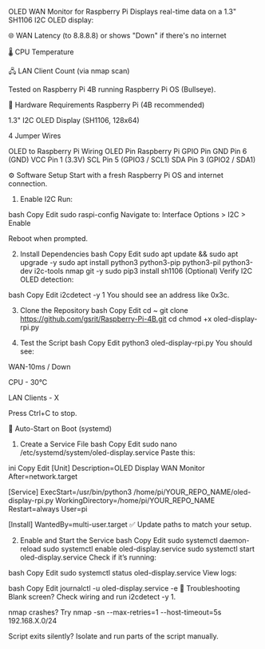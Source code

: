 OLED WAN Monitor for Raspberry Pi
Displays real-time data on a 1.3" SH1106 I2C OLED display:

🌐 WAN Latency (to 8.8.8.8) or shows "Down" if there's no internet

🌡️ CPU Temperature

🖧 LAN Client Count (via nmap scan)

Tested on Raspberry Pi 4B running Raspberry Pi OS (Bullseye).

🧰 Hardware Requirements
Raspberry Pi (4B recommended)

1.3" I2C OLED Display (SH1106, 128x64)

4 Jumper Wires

OLED to Raspberry Pi Wiring
OLED Pin	Raspberry Pi GPIO Pin
GND	Pin 6 (GND)
VCC	Pin 1 (3.3V)
SCL	Pin 5 (GPIO3 / SCL1)
SDA	Pin 3 (GPIO2 / SDA1)

⚙️ Software Setup
Start with a fresh Raspberry Pi OS and internet connection.

1. Enable I2C
Run:

bash
Copy
Edit
sudo raspi-config
Navigate to: Interface Options > I2C > Enable

Reboot when prompted.

2. Install Dependencies
bash
Copy
Edit
sudo apt update && sudo apt upgrade -y
sudo apt install python3 python3-pip python3-pil python3-dev i2c-tools nmap git -y
sudo pip3 install sh1106
(Optional) Verify I2C OLED detection:

bash
Copy
Edit
i2cdetect -y 1
You should see an address like 0x3c.

3. Clone the Repository
bash
Copy
Edit
cd ~
git clone https://github.com/gsrit/Raspberry-Pi-4B.git
cd 
chmod +x oled-display-rpi.py

4. Test the Script
bash
Copy
Edit
python3 oled-display-rpi.py
You should see:

WAN-10ms / Down

CPU - 30°C

LAN Clients - X

Press Ctrl+C to stop.

🚀 Auto-Start on Boot (systemd)
1. Create a Service File
bash
Copy
Edit
sudo nano /etc/systemd/system/oled-display.service
Paste this:

ini
Copy
Edit
[Unit]
Description=OLED Display WAN Monitor
After=network.target

[Service]
ExecStart=/usr/bin/python3 /home/pi/YOUR_REPO_NAME/oled-display-rpi.py
WorkingDirectory=/home/pi/YOUR_REPO_NAME
Restart=always
User=pi

[Install]
WantedBy=multi-user.target
✅ Update paths to match your setup.

2. Enable and Start the Service
bash
Copy
Edit
sudo systemctl daemon-reload
sudo systemctl enable oled-display.service
sudo systemctl start oled-display.service
Check if it’s running:

bash
Copy
Edit
sudo systemctl status oled-display.service
View logs:

bash
Copy
Edit
journalctl -u oled-display.service -e
🧪 Troubleshooting
Blank screen? Check wiring and run i2cdetect -y 1.

nmap crashes? Try nmap -sn --max-retries=1 --host-timeout=5s 192.168.X.0/24

Script exits silently? Isolate and run parts of the script manually.
